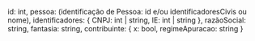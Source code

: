 id: int,
pessoa: (identificação de Pessoa: id e/ou identificadoresCivis ou nome),
identificadores: {
  CNPJ: int | string,
  IE: int | string
},
razãoSocial: string,
fantasia: string,
contribuinte: {
  x: bool,
  regimeApuracao: string
}
